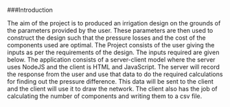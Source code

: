 ###Introduction

The aim of the project is to produced an irrigation design on the grounds of the parameters provided by
the user. These parameters are then used to construct the design such that the pressure losses and the
cost of the components used are optimal.
The Project consists of the user giving the inputs as per the requirements of the design. The inputs
required are given below.
The application consists of a server-client model where the server uses NodeJS and the client is HTML
and JavaScript.
The server will record the response from the user and use that data to do the required calculations for
finding out the pressure difference. This data will be sent to the client and the client will use it to draw
the network. The client also has the job of calculating the number of components and writing them to a
csv file.
